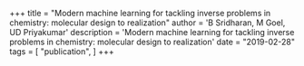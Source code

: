 +++
title = "Modern machine learning for tackling inverse problems in chemistry: molecular design to realization"
author = 'B Sridharan, M Goel, UD Priyakumar'
description = 'Modern machine learning for tackling inverse problems in chemistry: molecular design to realization'
date = "2019-02-28"
tags = [
    "publication",
]
+++
